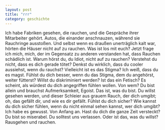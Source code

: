 ```yaml
---
layout: post
title: "rrr"
category: geschichte
---
```


Ich habe Fabriken gesehen, die rauchen, und die Gespräche ihrer Mitarbeiter gehört. Autos, die einander anschnauzen, während sie Rauchringe ausstoßen. Und selbst wenn es draußen unerträglich kalt war, hörten die Häuser nicht auf zu rauchen.
Was ist los mit euch?
Jetzt frage ich mich, mich, der im Gegensatz zu anderen verstanden hat, dass Rauchen schädlich ist. 
Warum hörst du, du Idiot, nicht auf zu rauchen? Verstehst du nicht, dass es dich gerade tötet?
Denkst du wirklich, dass du cooler aussiehst, wenn du rauchst?
Vielleicht ist es das Stigma? Ich weiß, dass du es magst.
Fühlst du dich besser, wenn du das Stigma, dem du angehörst, weiter fütterst?
Willst du diskriminiert werden?
Ist das ein Fetisch?
Es scheint, als würdest du dich angegriffen fühlen wollen. Von wem?
Du bist allein und brauchst Aufmerksamkeit, Egoist. Das ist, was du bist.
Du willst gesehen werden, und dieser Schleier aus grauem Rauch, der dich umgibt; oh, das gefällt dir, und wie es dir gefällt.
Fühlst du dich sicher?
Wie kannst du dich sicher fühlen, wenn du nicht einmal sehen kannst, wer dich umgibt?
Ich habe es gewusst. Von Anfang an.
Hast du dich die ganze Zeit versteckt?
Du bist so miserabel. Du solltest uns verlassen.
Oder ist das, was du willst? Rausgehen und rauchen.
